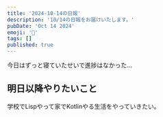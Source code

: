 ```yaml
---
title: '2024-10-14の日報'
description: '10/14の日報をお届けいたします。'
pubDate: 'Oct 14 2024'
emoji: '🦊'
tags: []
published: true
---
```


今日はずっと寝ていたせいで進捗はなかった...

## 明日以降やりたいこと

学校でLispやって家でKotlinやる生活をやっていきたい。
